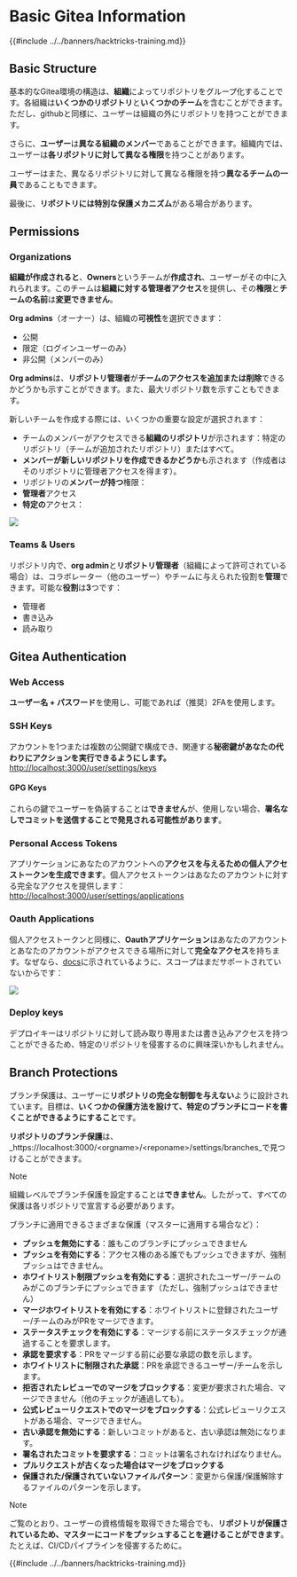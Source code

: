 # Basic Gitea Information

{{#include ../../banners/hacktricks-training.md}}

## Basic Structure

基本的なGitea環境の構造は、**組織**によってリポジトリをグループ化することです。各組織は**いくつかのリポジトリ**と**いくつかのチーム**を含むことができます。ただし、githubと同様に、ユーザーは組織の外にリポジトリを持つことができます。

さらに、**ユーザー**は**異なる組織のメンバー**であることができます。組織内では、ユーザーは**各リポジトリに対して異なる権限**を持つことがあります。

ユーザーはまた、異なるリポジトリに対して異なる権限を持つ**異なるチームの一員**であることもできます。

最後に、**リポジトリには特別な保護メカニズム**がある場合があります。

## Permissions

### Organizations

**組織が作成されると**、**Owners**というチームが**作成され**、ユーザーがその中に入れられます。このチームは**組織に対する管理者アクセス**を提供し、その**権限**と**チームの名前**は**変更できません**。

**Org admins**（オーナー）は、組織の**可視性**を選択できます：

- 公開
- 限定（ログインユーザーのみ）
- 非公開（メンバーのみ）

**Org admins**は、**リポジトリ管理者**が**チームのアクセスを追加または削除**できるかどうかも示すことができます。また、最大リポジトリ数を示すこともできます。

新しいチームを作成する際には、いくつかの重要な設定が選択されます：

- チームのメンバーがアクセスできる**組織のリポジトリ**が示されます：特定のリポジトリ（チームが追加されたリポジトリ）またはすべて。
- **メンバーが新しいリポジトリを作成できるかどうか**も示されます（作成者はそのリポジトリに管理者アクセスを得ます）。
- リポジトリの**メンバーが持つ**権限：
- **管理者**アクセス
- **特定の**アクセス：

![](<../../images/image (118).png>)

### Teams & Users

リポジトリ内で、**org admin**と**リポジトリ管理者**（組織によって許可されている場合）は、コラボレーター（他のユーザー）やチームに与えられた役割を**管理**できます。可能な**役割**は**3**つです：

- 管理者
- 書き込み
- 読み取り

## Gitea Authentication

### Web Access

**ユーザー名 + パスワード**を使用し、可能であれば（推奨）2FAを使用します。

### **SSH Keys**

アカウントを1つまたは複数の公開鍵で構成でき、関連する**秘密鍵があなたの代わりにアクションを実行できるようにします。** [http://localhost:3000/user/settings/keys](http://localhost:3000/user/settings/keys)

#### **GPG Keys**

これらの鍵でユーザーを偽装することは**できません**が、使用しない場合、**署名なしでコミットを送信することで発見される可能性があります**。

### **Personal Access Tokens**

アプリケーションにあなたのアカウントへの**アクセスを与えるための個人アクセストークンを生成できます**。個人アクセストークンはあなたのアカウントに対する完全なアクセスを提供します：[http://localhost:3000/user/settings/applications](http://localhost:3000/user/settings/applications)

### Oauth Applications

個人アクセストークンと同様に、**Oauthアプリケーション**はあなたのアカウントとあなたのアカウントがアクセスできる場所に対して**完全なアクセス**を持ちます。なぜなら、[docs](https://docs.gitea.io/en-us/oauth2-provider/#scopes)に示されているように、スコープはまだサポートされていないからです：

![](<../../images/image (194).png>)

### Deploy keys

デプロイキーはリポジトリに対して読み取り専用または書き込みアクセスを持つことができるため、特定のリポジトリを侵害するのに興味深いかもしれません。

## Branch Protections

ブランチ保護は、ユーザーに**リポジトリの完全な制御を与えない**ように設計されています。目標は、**いくつかの保護方法を設けて、特定のブランチにコードを書くことができるようにすること**です。

**リポジトリのブランチ保護**は、_https://localhost:3000/\<orgname>/\<reponame>/settings/branches_で見つけることができます。

> [!NOTE]
> 組織レベルでブランチ保護を設定することは**できません**。したがって、すべての保護は各リポジトリで宣言する必要があります。

ブランチに適用できるさまざまな保護（マスターに適用する場合など）：

- **プッシュを無効にする**：誰もこのブランチにプッシュできません
- **プッシュを有効にする**：アクセス権のある誰でもプッシュできますが、強制プッシュはできません。
- **ホワイトリスト制限プッシュを有効にする**：選択されたユーザー/チームのみがこのブランチにプッシュできます（ただし、強制プッシュはできません）
- **マージホワイトリストを有効にする**：ホワイトリストに登録されたユーザー/チームのみがPRをマージできます。
- **ステータスチェックを有効にする**：マージする前にステータスチェックが通過することを要求します。
- **承認を要求する**：PRをマージする前に必要な承認の数を示します。
- **ホワイトリストに制限された承認**：PRを承認できるユーザー/チームを示します。
- **拒否されたレビューでのマージをブロックする**：変更が要求された場合、マージできません（他のチェックが通過しても）。
- **公式レビューリクエストでのマージをブロックする**：公式レビューリクエストがある場合、マージできません。
- **古い承認を無効にする**：新しいコミットがあると、古い承認は無効になります。
- **署名されたコミットを要求する**：コミットは署名されなければなりません。
- **プルリクエストが古くなった場合はマージをブロックする**
- **保護された/保護されていないファイルパターン**：変更から保護/保護解除するファイルのパターンを示します。

> [!NOTE]
> ご覧のとおり、ユーザーの資格情報を取得できた場合でも、**リポジトリが保護されているため、マスターにコードをプッシュすることを避けることができます**。たとえば、CI/CDパイプラインを侵害するために。

{{#include ../../banners/hacktricks-training.md}}
